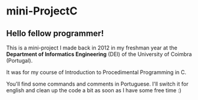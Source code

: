 # mini-ProjectC

<h2>Hello fellow programmer!</h2>

This is a mini-project I made back in 2012 in my freshman year at the <b>Department of Informatics Engineering</b>
(DEI) of the University of Coimbra (Portugal).

It was for my course of Introduction to Procedimental Programming in C.

You'll find some commands and comments in Portuguese. I'll switch it for english and clean up the code a bit as soon as I have some free time :)

